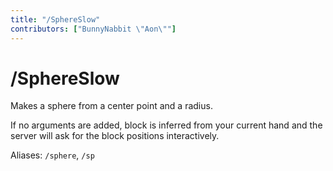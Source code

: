 ```yaml
---
title: "/SphereSlow"
contributors: ["BunnyNabbit \"Aon\""]
---
```

# /SphereSlow
Makes a sphere from a center point and a radius.

If no arguments are added, block is inferred from your current hand and the server will ask for the block positions interactively.

Aliases: `/sphere`, `/sp`